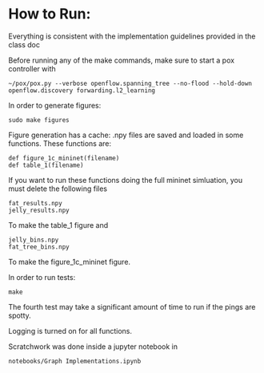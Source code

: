 # How to Run:

Everything is consistent with the implementation guidelines provided in the class doc

Before running any of the make commands, make sure to start a pox controller with
```
~/pox/pox.py --verbose openflow.spanning_tree --no-flood --hold-down openflow.discovery forwarding.l2_learning
```

In order to generate figures:
```
sudo make figures
```
Figure generation has a cache: .npy files are saved and loaded in some functions. 
These functions are: 
```
def figure_1c_mininet(filename)
def table_1(filename)
```
If you want to run these functions doing the full mininet simluation, you must delete the following files
```
fat_results.npy
jelly_results.npy
```
To make the table_1 figure and
```
jelly_bins.npy
fat_tree_bins.npy
```
To make the figure_1c_mininet figure.

In order to run tests:
```
make
```
The fourth test may take a significant amount of time to run if the pings are spotty. 

Logging is turned on for all functions.

Scratchwork was done inside a jupyter notebook in
```
notebooks/Graph Implementations.ipynb
```

